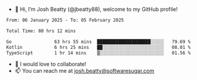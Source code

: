- 👋 Hi, I’m Josh Beatty (@jbeatty88), welcome to my GitHub profile!

<!--START_SECTION:waka-->

```txt
From: 06 January 2025 - To: 05 February 2025

Total Time: 80 hrs 12 mins

Go                63 hrs 55 mins  ████████████████████░░░░░   79.69 %
Kotlin            6 hrs 25 mins   ██░░░░░░░░░░░░░░░░░░░░░░░   08.01 %
TypeScript        1 hr 14 mins    ▒░░░░░░░░░░░░░░░░░░░░░░░░   01.56 %
```

<!--END_SECTION:waka-->

- 💞️ I would love to collaborate!
- 📫 You can reach me at josh.beatty@softwaresugar.com

<!---
jbeatty88/jbeatty88 is a ✨ special ✨ repository because its `README.md` (this file) appears on your GitHub profile.
You can click the Preview link to take a look at your changes.
--->
